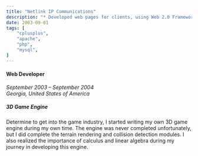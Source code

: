 ```yaml
---
title: "Netlink IP Communications"
description: "* Developed web pages for clients, using Web 2.0 Framework."
date: 2003-09-01
tags: [
    "cplusplus",
    "apache",
    "php",
    "mysql",
]
---
```


#### Web Developer
*September 2003 – September 2004*  
*Georgia, United States of America*

##### 3D Game Engine
Determine to get into the game industry, I started writing my own 3D game engine during my own time.
The engine was never completed unfortunately, but I did complete the terrain rendering and collision detection modules.
I also realized the importance of calculus and linear algebra during my journey in developing this engine.
